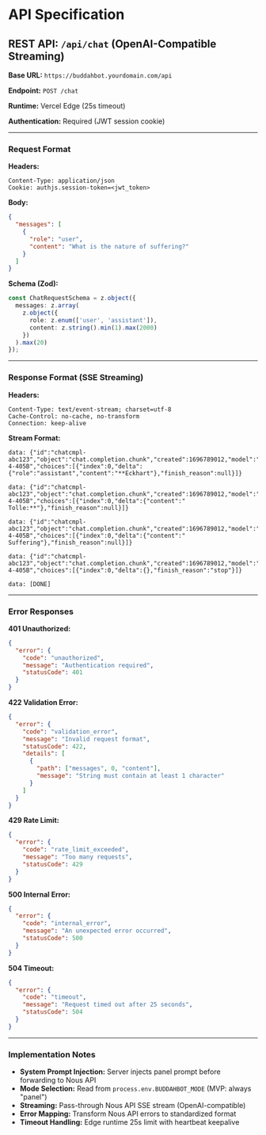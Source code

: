 # API Specification

## REST API: `/api/chat` (OpenAI-Compatible Streaming)

**Base URL:** `https://buddahbot.yourdomain.com/api`

**Endpoint:** `POST /chat`

**Runtime:** Vercel Edge (25s timeout)

**Authentication:** Required (JWT session cookie)

---

### Request Format

**Headers:**
```
Content-Type: application/json
Cookie: authjs.session-token=<jwt_token>
```

**Body:**
```json
{
  "messages": [
    {
      "role": "user",
      "content": "What is the nature of suffering?"
    }
  ]
}
```

**Schema (Zod):**
```typescript
const ChatRequestSchema = z.object({
  messages: z.array(
    z.object({
      role: z.enum(['user', 'assistant']),
      content: z.string().min(1).max(2000)
    })
  ).max(20)
});
```

---

### Response Format (SSE Streaming)

**Headers:**
```
Content-Type: text/event-stream; charset=utf-8
Cache-Control: no-cache, no-transform
Connection: keep-alive
```

**Stream Format:**
```
data: {"id":"chatcmpl-abc123","object":"chat.completion.chunk","created":1696789012,"model":"Hermes-4-405B","choices":[{"index":0,"delta":{"role":"assistant","content":"**Eckhart"},"finish_reason":null}]}

data: {"id":"chatcmpl-abc123","object":"chat.completion.chunk","created":1696789012,"model":"Hermes-4-405B","choices":[{"index":0,"delta":{"content":" Tolle:**"},"finish_reason":null}]}

data: {"id":"chatcmpl-abc123","object":"chat.completion.chunk","created":1696789012,"model":"Hermes-4-405B","choices":[{"index":0,"delta":{"content":" Suffering"},"finish_reason":null}]}

data: {"id":"chatcmpl-abc123","object":"chat.completion.chunk","created":1696789012,"model":"Hermes-4-405B","choices":[{"index":0,"delta":{},"finish_reason":"stop"}]}

data: [DONE]
```

---

### Error Responses

**401 Unauthorized:**
```json
{
  "error": {
    "code": "unauthorized",
    "message": "Authentication required",
    "statusCode": 401
  }
}
```

**422 Validation Error:**
```json
{
  "error": {
    "code": "validation_error",
    "message": "Invalid request format",
    "statusCode": 422,
    "details": [
      {
        "path": ["messages", 0, "content"],
        "message": "String must contain at least 1 character"
      }
    ]
  }
}
```

**429 Rate Limit:**
```json
{
  "error": {
    "code": "rate_limit_exceeded",
    "message": "Too many requests",
    "statusCode": 429
  }
}
```

**500 Internal Error:**
```json
{
  "error": {
    "code": "internal_error",
    "message": "An unexpected error occurred",
    "statusCode": 500
  }
}
```

**504 Timeout:**
```json
{
  "error": {
    "code": "timeout",
    "message": "Request timed out after 25 seconds",
    "statusCode": 504
  }
}
```

---

### Implementation Notes

- **System Prompt Injection:** Server injects panel prompt before forwarding to Nous API
- **Mode Selection:** Read from `process.env.BUDDAHBOT_MODE` (MVP: always "panel")
- **Streaming:** Pass-through Nous API SSE stream (OpenAI-compatible)
- **Error Mapping:** Transform Nous API errors to standardized format
- **Timeout Handling:** Edge runtime 25s limit with heartbeat keepalive
